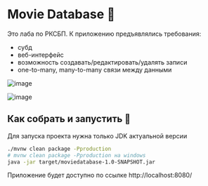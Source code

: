 # Movie Database 🎥

Это лаба по РКСБП. К приложению предъявлялись требования:
- субд
- веб-интерфейс
- возможность создавать/редактировать/удалять записи
- one-to-many, many-to-many связи между данными

![image](https://user-images.githubusercontent.com/41614960/143312945-5098d0e5-4213-4ba0-b1c7-c03095e495f3.png)

![image](https://user-images.githubusercontent.com/41614960/143313067-dbd7f825-9d6e-4247-9093-bc1d4cbf7e60.png)

## Как собрать и запустить 🚀

Для запуска проекта нужна только JDK актуальной версии

```bash
./mvnw clean package -Pproduction
# mvnw clean package -Pproduction на windows
java -jar target/moviedatabase-1.0-SNAPSHOT.jar
```

Приложение будет доступно по ссылке http://localhost:8080/
